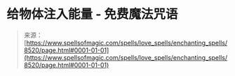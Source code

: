 <!--yml

category: 未分类

日期：2024-06-12 18:43:56

-->

# 给物体注入能量 - 免费魔法咒语

> 来源：[https://www.spellsofmagic.com/spells/love_spells/enchanting_spells/8520/page.html#0001-01-01](https://www.spellsofmagic.com/spells/love_spells/enchanting_spells/8520/page.html#0001-01-01)
